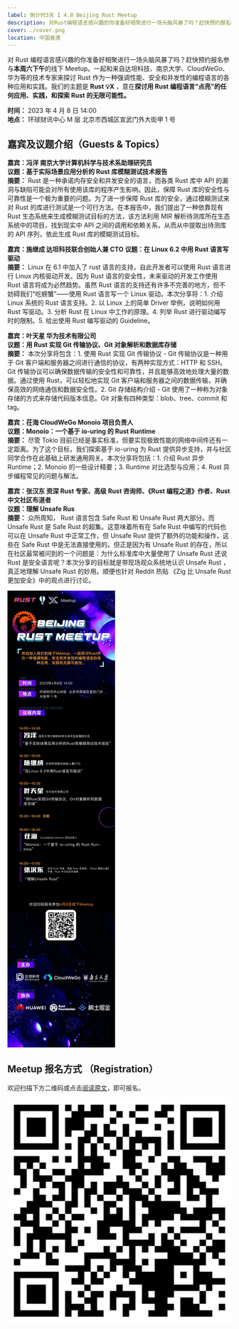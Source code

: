 ```yaml
---
label: 倒计时3天 I 4.8 Beijing Rust Meetup
description: 对Rust编程语言感兴趣的你准备好相聚进行一场头脑风暴了吗？赶快预约报名参与本周六下午的线下Meetup。一起和来自达坦科技、南京大学、CloudWeGo、华为等的技术专家来探讨Rust作为一种强调性能、安全和并发性的编程语言的各种应用和实践。我们的主题是Rust 💡X，意在探讨用Rust编程语言“点亮”的任何应用、实践，和探索Rust的无限可能性。
cover: ./cover.png
location: 中国香港
---
```


对 Rust 编程语言感兴趣的你准备好相聚进行一场头脑风暴了吗？赶快预约报名参与**本周六下午**的线下 Meetup。一起和来自达坦科技、南京大学、CloudWeGo、华为等的技术专家来探讨 Rust 作为一种强调性能、安全和并发性的编程语言的各种应用和实践。我们的主题是 **Rust 💡X** ，意在**探讨用 Rust 编程语言“点亮”的任何应用、实践，和探索 Rust 的无限可能性。**

**时间：** 2023 年 4 月 8 日 14:00  
**地点：** 环球财讯中心 M 层 北京市西城区宣武门外大街甲 1 号

## 嘉宾及议题介绍（Guests & Topics）

**嘉宾：冯洋 南京大学计算机科学与技术系助理研究员**  
**议题：基于实际场景应用分析的 Rust 库模糊测试技术报告**  
**摘要：** Rust 是一种承诺内存安全和并发安全的语言，而各类 Rust 库中 API 的漏洞与缺陷可能会对所有使用该库的程序产生影响。因此，保障 Rust 库的安全性与可靠性是一个极为重要的问题。为了进一步保障 Rust 库的安全，通过模糊测试来对 Rust 的库进行测试是一个可行方法。在本报告中，我们提出了一种依靠现有 Rust 生态系统来生成模糊测试目标的方法，该方法利用 MIR 解析待测库所在生态系统中的项目，找到现实中 API 之间的调用和依赖关系，从而从中提取出待测库的 API 序列，依此生成 Rust 库的模糊测试目标。

**嘉宾：施继成 达坦科技联合创始人兼 CTO**
**议题：在 Linux 6.2 中用 Rust 语言写驱动**  
**摘要：** Linux 在 6.1 中加入了 rust 语言的支持，自此开发者可以使用 Rust 语言进行 Linux 内核驱动开发。因为 Rust 语言的安全性，未来驱动的开发工作使用 Rust 语言将成为必然趋势。虽然 Rust 语言的支持还有许多不完善的地方，但不妨碍我们“吃螃蟹”——使用 Rust 语言写一个 Linux 驱动。本次分享将：1. 介绍 Linux 系统的 Rust 语言支持。2. 以 Linux 上的简单 Driver 举例，说明如何用 Rust 写驱动。3. 分析 Rust 在 Linux 中工作的原理。4. 列举 Rust 进行驱动编写时的限制。5. 给出使用 Rust 编写驱动的 Guideline。

**嘉宾：叶天星 华为技术有限公司**  
**议题：用 Rust 实现 Git 传输协议、Git 对象解析和数据库存储**  
**摘要：** 本次分享将包含：1. 使用 Rust 实现 Git 传输协议 - Git 传输协议是一种用于 Git 客户端和服务器之间进行通信的协议，有两种实现方式：HTTP 和 SSH。Git 传输协议可以确保数据传输的安全性和可靠性，并且能够高效地处理大量的数据。通过使用 Rust，可以轻松地实现 Git 客户端和服务器之间的数据传输，并确保高效的网络通信和数据安全性。2. Git 存储结构介绍 - Git 使用了一种称为对象存储的方式来存储代码版本信息。Git 对象有四种类型：blob、tree、commit 和 tag。

**嘉宾：茌海 CloudWeGo Monoio 项目负责人**  
**议题：Monoio：一个基于 io-uring 的 Rust Runtime**  
**摘要：** 尽管 Tokio 目前已经是事实标准，但要实现极致性能的网络中间件还有一定距离。为了这个目标，我们探索基于 io-uring 为 Rust 提供异步支持，并与社区同学合作在此基础上研发通用网关。本次分享将包括：1. 介绍 Rust 异步 Runtime；2. Monoio 的一些设计精要；3. Runtime 对比选型与应用；4. Rust 异步编程常见的问题与解法。

**嘉宾：张汉东 资深 Rust 专家、高级 Rust 咨询师、《Rust 编程之道》作者、Rust 中文社区布道者**  
**议题：理解 Unsafe Rus**  
**摘要：** 众所周知， Rust 语言包含 Safe Rust 和 Unsafe Rust 两大部分。而 Unsafe Rust 是 Safe Rust 的超集。这意味着所有在 Safe Rust 中编写的代码也可以在 Unsafe Rust 中正常工作，但 Unsafe Rust 提供了额外的功能和操作，这些在 Safe Rust 中是无法直接使用的。但正是因为有 Unsafe Rust 的存在，所以在社区最常被问到的一个问题是：为什么标准库中大量使用了 Unsafe Rust 还说 Rust 是安全语言呢？本次分享的目标就是带现场观众系统地认识 Unsafe Rust ，真正地理解 Unsafe Rust 的妙用。顺便也针对 Reddit 热贴 《Zig 比 Unsafe Rust 更加安全》中的观点进行讨论。

![图片](./image1.jpg)

## Meetup 报名方式 （Registration）

欢迎扫描下方二维码或点击[阅读原文](https://mp.weixin.qq.com/s?__biz=MzkwNTMzOTE2MA==&mid=2247485346&idx=2&sn=247d692751f44af2aa40b9b111a63b0f&chksm=c0f80fd5f78f86c3ac87ebcc18ba8cff35fe5cbe293812a00b57fd3e5ace24589ae790ee805a&token=1669647894&lang=zh_CN#rd)，即可报名。

![图片](./image2.jpg)

